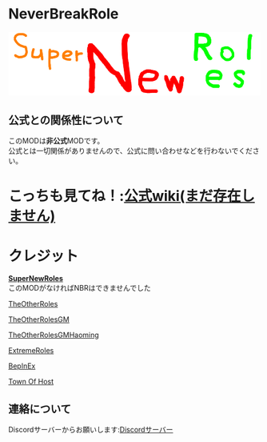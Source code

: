 # NeverBreakRole
![NBRImage](/images/SNRImage.png)

## 公式との関係性について
このMODは**非公式**MODです。<br>
公式とは一切関係がありませんので、公式に問い合わせなどを行わないでください。

# こっちも見てね！:[公式wiki(まだ存在しません)](https://github.com/kibouhikari/NeverBreakRole)

# クレジット
[**SuperNewRoles**](https://github.com/ykundesu/SuperNewRoles)<br>
このMODがなければNBRはできませんでした

[TheOtherRoles](https://github.com/Eisbison/TheOtherRoles)

[TheOtherRolesGM](https://github.com/yukinogatari/TheOtherRoles-GM)

[TheOtherRolesGMHaoming](https://github.com/haoming37/TheOtherRoles-GM-Haoming)

[ExtremeRoles](https://github.com/yukieiji/ExtremeRoles)

[BepInEx](https://github.com/BepInEx)

[Town Of Host](https://github.com/tukasa0001/TownOfHost)

## 連絡について
Discordサーバーからお願いします:[Discordサーバー](https://discord.gg/pVT5p5dC4Q)
